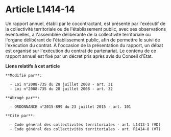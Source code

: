 # Article L1414-14

Un rapport annuel, établi par le cocontractant, est présenté par l'exécutif de la collectivité territoriale ou de
l'établissement public, avec ses observations éventuelles, à l'assemblée délibérante de la collectivité territoriale ou
l'organe délibérant de l'établissement public, afin de permettre le suivi de l'exécution du contrat. A l'occasion de la
présentation du rapport, un débat est organisé sur l'exécution du contrat de partenariat. Le contenu de ce rapport annuel est
fixé par un décret pris après avis du Conseil d'Etat.

**Liens relatifs à cet article**

	**Modifié par**:

	  - Loi n°2008-735 du 28 juillet 2008 - art. 31
	  - Loi n°2008-735 du 28 juillet 2008 - art. 32

	**Abrogé par**:

	  - ORDONNANCE n°2015-899 du 23 juillet 2015 - art. 101

	**Cité par**:

	  - Code général des collectivités territoriales - art. L1413-1 (VD)
	  - Code général des collectivités territoriales - art. R1414-8 (VT)
